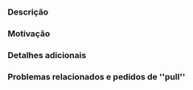 <!-- 🙌 Obrigado por contribuirem para MDN Web Docs. Adicionar detalhes abaixo irá ajudar-nos a unir o seu PR mais rapidamente. -->

### Descrição

<!-- ✍️ Resuma as suas alterações em uma ou duas frases -->

### Motivação

<!-- ❓ Porque é que está a efetuar estas alterações e como elas ajudam os leitores? -->

### Detalhes adicionais

<!-- 🔗 Hiperligação para as notas de lançamento, documentos da empresa, rastreadores de erros (''bug''), controlo da fonte, ou outros locais que fornecem mais contexto -->

### Problemas relacionados e pedidos de ''pull''

<!-- 🔨 Se isto resolver por completo um problema do GitHub, utilize "Corrige #123" -->
<!-- 👉 Destaque pedidos de ''pull'' relacionados utilizando "Refere-se a #123" -->
<!-- ❗ Se outro pedido de ''pull'' precisar de ser unido primeiro, utilize "**Depende de:** #123" -->

<!-- 👷‍♀️ Depois de submeter, vá para o separador "Verificações" do seu PR para o estado da versão -->
